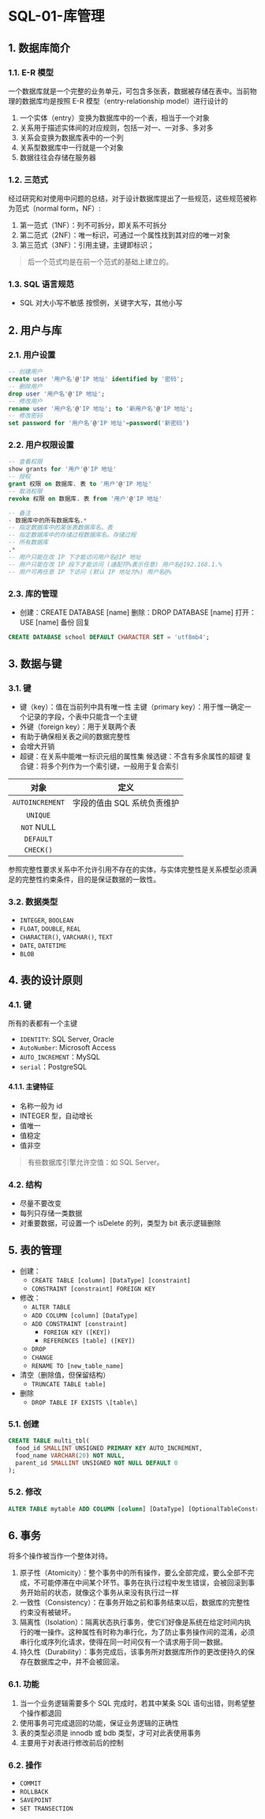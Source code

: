 # SQL-01-库管理

## 1. 数据库简介

### 1.1. E-R 模型

一个数据库就是一个完整的业务单元，可包含多张表，数据被存储在表中。当前物理的数据库均是按照 E-R 模型（entry-relationship model）进行设计的

1. 一个实体（entry）变换为数据库中的一个表，相当于一个对象
2. 关系用于描述实体间的对应规则，包括一对一、一对多、多对多
3. 关系会变换为数据库表中的一个列
4. 关系型数据库中一行就是一个对象
5. 数据往往会存储在服务器

### 1.2. 三范式

经过研究和对使用中问题的总结，对于设计数据库提出了一些规范，这些规范被称为范式（normal
form，NF）:

1. 第一范式（1NF）：列不可拆分，即关系不可拆分
2. 第二范式（2NF）：唯一标识，可通过一个属性找到其对应的唯一对象
3. 第三范式（3NF）：引用主键，主键即标识；

> 后一个范式均是在前一个范式的基础上建立的。

### 1.3. SQL 语言规范

- SQL 对大小写不敏感
 按惯例，关键字大写，其他小写

## 2. 用户与库

### 2.1. 用户设置

```sql
-- 创建用户
create user '用户名'@'IP 地址' identified by '密码';
-- 删除用户
drop user '用户名'@'IP 地址';
-- 修改用户
rename user '用户名'@'IP 地址'; to '新用户名'@'IP 地址';
-- 修改密码
set password for '用户名'@'IP 地址'=password('新密码')
```

### 2.2. 用户权限设置

```sql
-- 查看权限
show grants for '用户'@'IP 地址'
-- 授权
grant 权限 on 数据库. 表 to '用户'@'IP 地址'
-- 取消权限
revoke 权限 on 数据库. 表 from '用户'@'IP 地址'

-- 备注
- 数据库中的所有数据库名.*
-- 指定数据库中的某张表数据库名。表
-- 指定数据库中的存储过程数据库名。存储过程
-- 所有数据库
.*
-- 用户只能在改 IP 下才能访问用户名@IP 地址
-- 用户只能在改 IP 段下才能访问 (通配符%表示任意) 用户名@192.168.1.%
-- 用户可再任意 IP 下访问 (默认 IP 地址为%) 用户名@%
```

### 2.3. 库的管理

- 创建：CREATE DATABASE \[name\]
 删除：DROP DATABASE \[name\]
 打开：USE \[name\]
 备份
 回复

```sql
CREATE DATABASE school DEFAULT CHARACTER SET = 'utf8mb4';
```

## 3. 数据与键

### 3.1. 键

- 键（key）：值在当前列中具有唯一性
 主键（primary key）：用于惟一确定一个记录的字段，个表中只能含一个主键
- 外键（foreign key）：用于关联两个表
- 有助于确保相关表之间的数据完整性
- 会增大开销
- 超键：在关系中能唯一标识元组的属性集
 候选键：不含有多余属性的超键
 复合键：将多个列作为一个索引键，一般用于复合索引

|      对象       |            定义             |
|:---------------:|:---------------------------:|
| `AUTOINCREMENT` | 字段的值由 SQL 系统负责维护 |
|    `UNIQUE`     |                             |
|   `NOT` NULL    |                             |
|    `DEFAULT`    |                             |
|    `CHECK()`    |                             |

参照完整性要求关系中不允许引用不存在的实体，与实体完整性是关系模型必须满足的完整性约束条件，目的是保证数据的一致性。

### 3.2. 数据类型

- `INTEGER`, `BOOLEAN`
- `FLOAT`, `DOUBLE`, `REAL`
- `CHARACTER()`, `VARCHAR()`, `TEXT`
- `DATE`, `DATETIME`
- `BLOB`

## 4. 表的设计原则

### 4.1. 键

所有的表都有一个主键

- `IDENTITY`: SQL Server, Oracle
- `AutoNumber`: Microsoft Access
- `AUTO_INCREMENT`：MySQL
- `serial`：PostgreSQL

#### 4.1.1. 主键特征

- 名称一般为 id
- INTEGER 型，自动增长
- 值唯一
- 值稳定
- 值非空

> 有些数据库引擎允许空值：如 SQL Server。

### 4.2. 结构

- 尽量不要改变
- 每列只存储一类数据
- 对重要数据，可设置一个 isDelete 的列，类型为 bit 表示逻辑删除

## 5. 表的管理

- 创建：
  - `CREATE TABLE [column] [DataType] [constraint]`
  - `CONSTRAINT [constraint] FOREIGN KEY`
- 修改：
  - `ALTER TABLE`
  - `ADD COLUMN [column] [DataType]`
  - `ADD CONSTRAINT [constraint]`
    - `FOREIGN KEY ([KEY])`
    - `REFERENCES [table] ([KEY])`
  - `DROP`
  - `CHANGE`
  - `RENAME TO [new_table_name]`
- 清空（删除值，但保留结构）
  - `TRUNCATE TABLE table]`
- 删除
  - `DROP TABLE IF EXISTS \[table\]`

### 5.1. 创建

```sql
CREATE TABLE multi_tbl(
  food_id SMALLINT UNSIGNED PRIMARY KEY AUTO_INCREMENT,
  food_name VARCHAR(20) NOT NULL,
  parent_id SMALLINT UNSIGNED NOT NULL DEFAULT 0
);
```

### 5.2. 修改

```sql
ALTER TABLE mytable ADD COLUMN [column] [DataType] [OptionalTableConstraint] DEFAULT default_value;
```

## 6. 事务

将多个操作被当作一个整体对待。

1. 原子性（Atomicity）：整个事务中的所有操作，要么全部完成，要么全部不完成，不可能停滞在中间某个环节。事务在执行过程中发生错误，会被回滚到事务开始前的状态，就像这个事务从来没有执行过一样
2. 一致性（Consistency）：在事务开始之前和事务结束以后，数据库的完整性约束没有被破坏。
3. 隔离性（Isolation）：隔离状态执行事务，使它们好像是系统在给定时间内执行的唯一操作。这种属性有时称为串行化，为了防止事务操作间的混淆，必须串行化或序列化请求，使得在同一时间仅有一个请求用于同一数据。
4. 持久性（Durability）：事务完成后，该事务所对数据库所作的更改便持久的保存在数据库之中，并不会被回滚。

### 6.1. 功能

1. 当一个业务逻辑需要多个 SQL 完成时，若其中某条 SQL 语句出错，则希望整个操作都退回
2. 使用事务可完成退回的功能，保证业务逻辑的正确性
3. 表的类型必须是 innodb 或 bdb 类型，才可对此表使用事务
4. 主要用于对表进行修改前后的控制

### 6.2. 操作

- `COMMIT`
- `ROLLBACK`
- `SAVEPOINT`
- `SET TRANSECTION`
